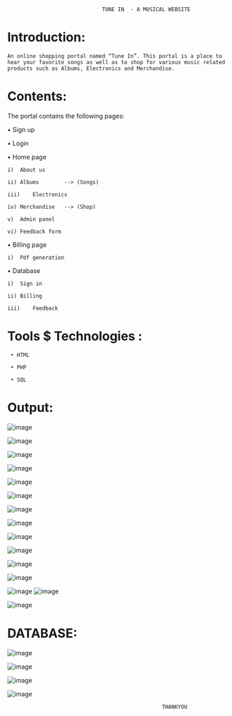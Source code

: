                                   TUNE IN  - A MUSICAL WEBSITE
 
# Introduction:

    An online shopping portal named “Tune In”. This portal is a place to hear your favorite songs as well as to shop for various music related products such as Albums, Electronics and Merchandise.
     
# Contents:

The portal contains the following pages:

•	Sign up

•	Login

•	Home page

    i)	About us
    
    ii)	Albums        --> (Songs)
    
    iii)	Electronics
    
    iv)	Merchandise   --> (Shop)
    
    v)	Admin panel
    
    vi)	Feedback form
    
•	Billing page

    i)	Pdf generation
    
•	Database

    i)	Sign in
    
    ii)	Billing
    
    iii)	Feedback

# Tools $ Technologies :

     • HTML

     • PHP

     • SQL
     
 # Output:
 ![image](https://user-images.githubusercontent.com/117114012/214921206-2b7e073f-485d-4721-9159-8d672d629f84.png)

![image](https://user-images.githubusercontent.com/117114012/214921271-b5b0c4ba-2e29-483c-a9fd-f9644cadd1fc.png)

![image](https://user-images.githubusercontent.com/117114012/214921308-756c4e86-0876-44cb-b212-bb0034684e99.png)

![image](https://user-images.githubusercontent.com/117114012/214921419-5ebcccfd-00bf-424e-82b5-0aac45867730.png)

![image](https://user-images.githubusercontent.com/117114012/214921491-424c5cfb-7ee2-453c-8666-90857f42c7b4.png)

![image](https://user-images.githubusercontent.com/117114012/214921662-2512c953-6554-46e5-ac80-a6ed867f6ed3.png)

![image](https://user-images.githubusercontent.com/117114012/214923390-d8060c53-5776-4e6c-a835-7609dfe59184.png)


![image](https://user-images.githubusercontent.com/117114012/214921794-0217597f-9165-491b-8c38-17a6823fc2dc.png)

![image](https://user-images.githubusercontent.com/117114012/214921885-44bf655e-b598-4ae1-9031-c8277b1b55b4.png)

![image](https://user-images.githubusercontent.com/117114012/214921922-b00fe21a-1e7d-444e-a92c-214ba4127579.png)

![image](https://user-images.githubusercontent.com/117114012/214921951-f3788fa9-4719-4cfd-b632-0011aeba61c7.png)

![image](https://user-images.githubusercontent.com/117114012/214922019-1f23e78d-1d4a-4e3a-8cca-a7802ff34785.png)

![image](https://user-images.githubusercontent.com/117114012/214923248-3f532038-c357-4e9c-8f5b-026f9851b778.png)
![image](https://user-images.githubusercontent.com/117114012/214923273-a03a9966-6003-4580-9ce4-c2d7a9c150db.png)

![image](https://user-images.githubusercontent.com/117114012/214923080-d5b83d28-2b55-4ff4-a829-c4a24972e239.png)


# DATABASE:
![image](https://user-images.githubusercontent.com/117114012/214922140-1ba70544-8fd3-4edb-8b82-f6dce3e6f934.png)

![image](https://user-images.githubusercontent.com/117114012/214922175-660551fe-1cd2-4254-9174-48d452273732.png)

![image](https://user-images.githubusercontent.com/117114012/214922199-ae5001cf-cabc-4688-8b59-9a593adfeb95.png)

![image](https://user-images.githubusercontent.com/117114012/214922247-d782578a-8d91-47ac-885b-0398bd7d1cfe.png)


                                                     THANKYOU




